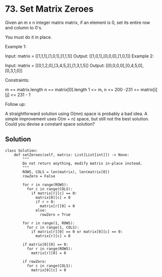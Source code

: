 # 73. Set Matrix Zeroes
Given an m x n integer matrix matrix, if an element is 0, set its entire row and column to 0's.

You must do it in place.

 

Example 1:


Input: matrix = [[1,1,1],[1,0,1],[1,1,1]]
Output: [[1,0,1],[0,0,0],[1,0,1]]
Example 2:


Input: matrix = [[0,1,2,0],[3,4,5,2],[1,3,1,5]]
Output: [[0,0,0,0],[0,4,5,0],[0,3,1,0]]
 

Constraints:

m == matrix.length
n == matrix[0].length
1 <= m, n <= 200
-231 <= matrix[i][j] <= 231 - 1
 

Follow up:

A straightforward solution using O(mn) space is probably a bad idea.
A simple improvement uses O(m + n) space, but still not the best solution.
Could you devise a constant space solution?


## Solution
```
class Solution:
    def setZeroes(self, matrix: List[List[int]]) -> None:
        """
        Do not return anything, modify matrix in-place instead.
        """
        ROWS, COLS = len(matrix), len(matrix[0])
        rowZero = False

        for r in range(ROWS):
          for c in range(COLS):
            if matrix[r][c] == 0:
              matrix[0][c] = 0
              if r > 0:
                matrix[r][0] = 0
              else:
                rowZero = True
        
        for r in range(1, ROWS):
          for c in range(1, COLS):
            if matrix[r][0] == 0 or matrix[0][c] == 0:
              matrix[r][c] = 0

        if matrix[0][0] == 0:
          for r in range(ROWS):
            matrix[r][0] = 0
        
        if rowZero:
          for c in range(COLS):
            matrix[0][c] = 0
```